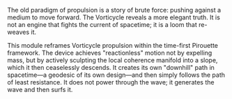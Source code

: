 The old paradigm of propulsion is a story of brute force: pushing against a medium to move forward. The Vorticycle reveals a more elegant truth. It is not an engine that fights the current of spacetime; it is a loom that re-weaves it.

This module reframes Vorticycle propulsion within the time-first Pirouette framework. The device achieves "reactionless" motion not by expelling mass, but by actively sculpting the local coherence manifold into a slope, which it then ceaselessly descends. It creates its own "downhill" path in spacetime—a geodesic of its own design—and then simply follows the path of least resistance. It does not power through the wave; it generates the wave and then surfs it.
